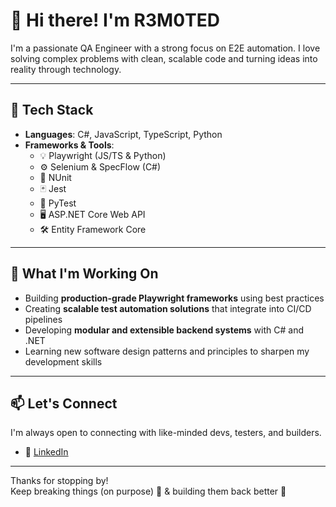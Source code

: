 # 👋 Hi there! I'm R3M0TED

I'm a passionate QA Engineer with a strong focus on E2E automation. I love solving complex problems with clean, scalable code and turning ideas into reality through technology.

---

## 🔧 Tech Stack

- **Languages**: C#, JavaScript, TypeScript, Python  
- **Frameworks & Tools**:  
  - 💡 Playwright (JS/TS & Python)  
  - ⚙️ Selenium & SpecFlow  (C#)
  - 🧪 NUnit
  - 🃏 Jest
  - 🔧 PyTest
  - 🖥 ASP.NET Core Web API  
  - 🛠 Entity Framework Core  

---

## 🚀 What I'm Working On

- Building **production-grade Playwright frameworks** using best practices
- Creating **scalable test automation solutions** that integrate into CI/CD pipelines
- Developing **modular and extensible backend systems** with C# and .NET
- Learning new software design patterns and principles to sharpen my development skills

---

## 📫 Let's Connect

I'm always open to connecting with like-minded devs, testers, and builders.

- 💼 [LinkedIn](https://www.linkedin.com/in/your-profile)

---

Thanks for stopping by!  
Keep breaking things (on purpose) 🧪 & building them back better 🔧
